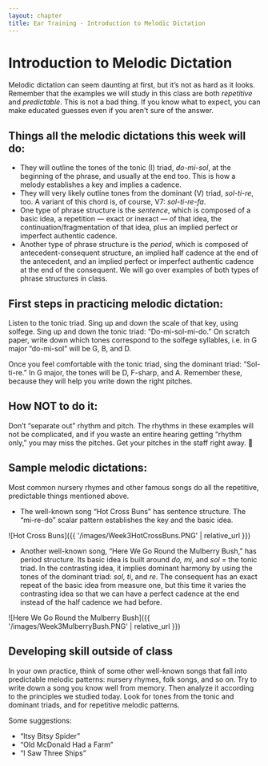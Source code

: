 ```yaml
---
layout: chapter
title: Ear Training - Introduction to Melodic Dictation
---
```


# Introduction to Melodic Dictation

Melodic dictation can seem daunting at first, but it’s not as hard as it looks. Remember that the examples we will study in this class are both *repetitive* and *predictable*. This is not a bad thing. If you know what to expect, you can make educated guesses even if you aren't sure of the answer.

## Things all the melodic dictations this week will do:

- They will outline the tones of the tonic (I) triad, *do-mi-sol*, at the beginning of the phrase, and usually at the end too. This is how a melody establishes a key and implies a cadence.
- They will very likely outline tones from the dominant (V) triad, *sol-ti-re*, too. A variant of this chord is, of course, V7: *sol-ti-re-fa*. 
- One type of phrase structure is the *sentence*, which is composed of a basic idea, a repetition — exact or inexact — of that idea, the continuation/fragmentation of that idea, plus an implied perfect or imperfect authentic cadence.
- Another type of phrase structure is the *period*, which is composed of antecedent-consequent structure, an implied half cadence at the end of the antecedent, and an implied perfect or imperfect authentic cadence at the end of the consequent. We will go over examples of both types of phrase structures in class.

## First steps in practicing melodic dictation:

Listen to the tonic triad. Sing up and down the scale of that key, using solfege. Sing up and down the tonic triad: “Do-mi-sol-mi-do.” On scratch paper, write down which tones correspond to the solfege syllables, i.e. in G major “do-mi-sol” will be G, B, and D.

Once you feel comfortable with the tonic triad, sing the dominant triad: “Sol-ti-re.” In G major, the tones will be D, F-sharp, and A. Remember these, because they will help you write down the right pitches.

## How NOT to do it:

Don’t “separate out” rhythm and pitch. The rhythms in these examples will not be complicated, and if you waste an entire hearing getting “rhythm only,” you may miss the pitches. Get your pitches in the staff right away.

## Sample melodic dictations:

Most common nursery rhymes and other famous songs do all the repetitive, predictable things mentioned above.

- The well-known song “Hot Cross Buns” has sentence structure. The “mi-re-do” scalar pattern establishes the key and the basic idea.

![Hot Cross Buns]({{ '/images/Week3HotCrossBuns.PNG' | relative_url }})

- Another well-known song, “Here We Go Round the Mulberry Bush,” has period structure. Its basic idea is built around *do, mi,* and *sol* = the tonic triad. In the contrasting idea, it implies dominant harmony by using the tones of the dominant triad: *sol, ti*, and *re*. The consequent has an exact repeat of the basic idea from measure one, but this time it varies the contrasting idea so that we can have a perfect cadence at the end instead of the half cadence we had before.

![Here We Go Round the Mulberry Bush]({{ '/images/Week3MulberryBush.PNG' | relative_url }})

## Developing skill outside of class

In your own practice, think of some other well-known songs that fall into predictable melodic patterns: nursery rhymes, folk songs, and so on. Try to write down a song you know well from memory. Then analyze it according to the principles we studied today. Look for tones from the tonic and dominant triads, and for repetitive melodic patterns.

Some suggestions:
- “Itsy Bitsy Spider”
- “Old McDonald Had a Farm”
- “I Saw Three Ships”
